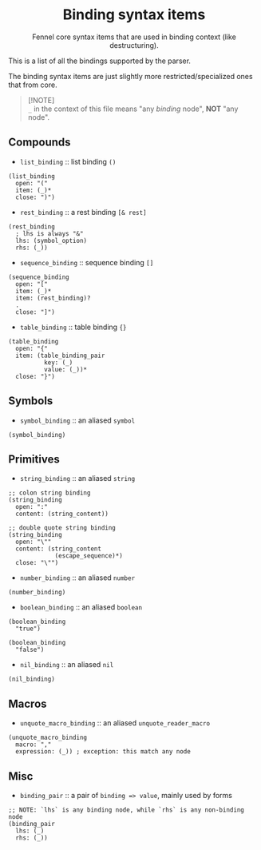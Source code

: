 <div align="center">

# Binding syntax items

Fennel core syntax items that are used in binding context (like destructuring).

</div>

This is a list of all the bindings supported by the parser.

The binding syntax items are just slightly more restricted/specialized ones that from core.

> [!NOTE]\
> `_` in the context of this file means "any *binding* node", **NOT** "any node".

## Compounds

- `list_binding` :: list binding `()`
```racket
(list_binding
  open: "("
  item: (_)*
  close: ")")
```
- `rest_binding` :: a rest binding `[& rest]`
```racket
(rest_binding
  ; lhs is always "&"
  lhs: (symbol_option)
  rhs: (_))
```
- `sequence_binding` :: sequence binding `[]`
```racket
(sequence_binding
  open: "["
  item: (_)*
  item: (rest_binding)?
  .
  close: "]")
```
- `table_binding` :: table binding `{}`
```racket
(table_binding
  open: "{"
  item: (table_binding_pair
          key: (_)
          value: (_))*
  close: "}")
```

## Symbols

- `symbol_binding` :: an aliased `symbol`
```racket
(symbol_binding)
```

## Primitives

- `string_binding` :: an aliased `string`
```racket
;; colon string binding
(string_binding
  open: ":"
  content: (string_content))

;; double quote string binding
(string_binding
  open: "\""
  content: (string_content
             (escape_sequence)*)
  close: "\"")
```
- `number_binding` :: an aliased `number`
```racket
(number_binding)
```
- `boolean_binding` :: an aliased `boolean`
```racket
(boolean_binding
  "true")

(boolean_binding
  "false")
```
- `nil_binding` :: an aliased `nil`
```racket
(nil_binding)
```

## Macros

- `unquote_macro_binding` :: an aliased `unquote_reader_macro`
```racket
(unquote_macro_binding
  macro: ","
  expression: (_)) ; exception: this match any node
```

## Misc

- `binding_pair` :: a pair of `binding => value`, mainly used by forms
```racket
;; NOTE: `lhs` is any binding node, while `rhs` is any non-binding node
(binding_pair
  lhs: (_)
  rhs: (_))
```
